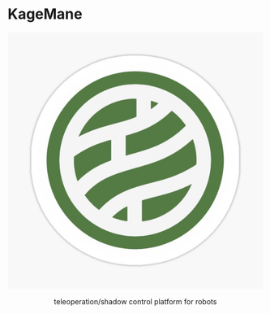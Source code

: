 # KageMane

<div align=center>

![nara clan logo](public/nara-logo.jpg)

teleoperation/shadow control platform for robots

</div>
